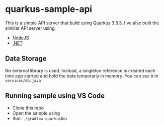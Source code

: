 # quarkus-sample-api

This is a simple API server that build using Quarkus 3.5.3. I've also built the similiar API server using:
- [NodeJS](https://github.com/ahmadnazif/nodejs-sample-api)
- [.NET](https://github.com/ahmadnazif/aspnetcore-aot-sample-api)

## Data Storage
No external library is used. Instead, a singleton reference is created each time app started and hold the data temporarly in memory. You can see it in `services/db.java`

## Running sample using VS Code
- Clone this repo
- Open the sample using
- Run: `./gradlew quarkusDev`
